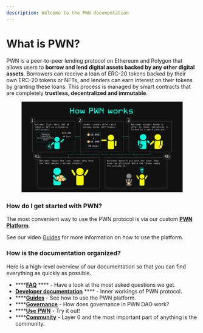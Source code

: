 ```yaml
---
description: Welcome to the PWN documentation
---
```


# What is PWN?

PWN is a peer-to-peer lending protocol on Ethereum and Polygon that allows users to **borrow and lend digital assets backed by any other digital assets**. Borrowers can receive a loan of ERC-20 tokens backed by their own ERC-20 tokens or NFTs, and lenders can earn interest on their tokens by granting these loans. This process is managed by smart contracts that are completely **trustless, decentralized and immutable**.

<figure><img src=".gitbook/assets/How PWN works (1).png" alt=""><figcaption></figcaption></figure>

### How do I get started with PWN?

The most convenient way to use the PWN protocol is via our custom [**PWN Platform**](https://app.pwn.xyz/).

See our video [Guides](broken-reference) for more information on how to use the platform.

### How is the documentation organized?

Here is a high-level overview of our documentation so that you can find everything as quickly as possible.

* ****[**FAQ**](https://faq.pwn.xyz/) **** - Have a look at the most asked questions we get.
* [**Developer documentation**](https://dev-docs.pwn.xyz/) **** - Inner workings of PWN protocol.
* ****[**Guides**](broken-reference) - See how to use the PWN platform.&#x20;
* ****[**Governance**](broken-reference) - How does governance in PWN DAO work?
* ****[**Use** **PWN**](https://app.pwn.xyz) - Try it out!
* ****[**Community**](https://discord.gg/aWghBQSdHv) - Layer 0 and the most important part of anything is the community.&#x20;
